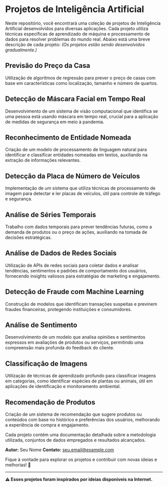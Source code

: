 # Projetos de Inteligência Artificial

Neste repositório, você encontrará uma coleção de projetos de Inteligência Artificial desenvolvidos para diversas aplicações. Cada projeto utiliza técnicas específicas de aprendizado de máquina e processamento de dados para resolver problemas do mundo real. Abaixo está uma breve descrição de cada projeto:
_(Os projetos estão sendo desenvolvidos gradualmente.)_

## Previsão do Preço da Casa
Utilização de algoritmos de regressão para prever o preço de casas com base em características como localização, tamanho e número de quartos.

## Detecção de Máscara Facial em Tempo Real
Desenvolvimento de um sistema de visão computacional que identifica se uma pessoa está usando máscara em tempo real, crucial para a aplicação de medidas de segurança em meio à pandemia.

## Reconhecimento de Entidade Nomeada
Criação de um modelo de processamento de linguagem natural para identificar e classificar entidades nomeadas em textos, auxiliando na extração de informações relevantes.

## Detecção da Placa de Número de Veículos
Implementação de um sistema que utiliza técnicas de processamento de imagem para detectar e ler placas de veículos, útil para controle de tráfego e segurança.

## Análise de Séries Temporais
Trabalho com dados temporais para prever tendências futuras, como a demanda de produtos ou o preço de ações, auxiliando na tomada de decisões estratégicas.

## Análise de Dados de Redes Sociais
Utilização de APIs de redes sociais para coletar dados e analisar tendências, sentimentos e padrões de comportamento dos usuários, fornecendo insights valiosos para estratégias de marketing e engajamento.

## Detecção de Fraude com Machine Learning
Construção de modelos que identificam transações suspeitas e previnem fraudes financeiras, protegendo instituições e consumidores.

## Análise de Sentimento
Desenvolvimento de um modelo que analisa opiniões e sentimentos expressos em avaliações de produtos ou serviços, permitindo uma compreensão mais profunda do feedback do cliente.

## Classificação de Imagens
Utilização de técnicas de aprendizado profundo para classificar imagens em categorias, como identificar espécies de plantas ou animais, útil em aplicações de identificação e monitoramento ambiental.

## Recomendação de Produtos
Criação de um sistema de recomendação que sugere produtos ou conteúdos com base no histórico e preferências dos usuários, melhorando a experiência de compra e engajamento.

Cada projeto contém uma documentação detalhada sobre a metodologia utilizada, conjuntos de dados empregados e resultados alcançados.

**Autor:** Seu Nome
**Contato:** seu.email@example.com

Fique à vontade para explorar os projetos e contribuir com novas ideias e melhorias! 🚀

---
**⚠ Esses projetos foram inspirados por ideias disponíveis na Internet.**